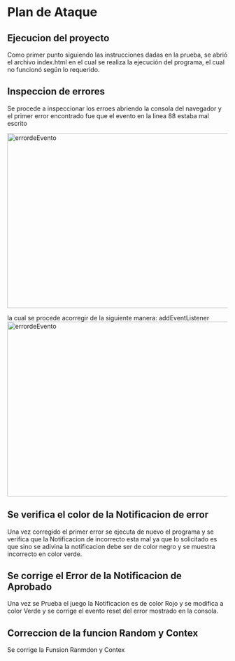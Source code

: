 # Plan de Ataque
## Ejecucion del proyecto
Como primer punto siguiendo las instrucciones dadas en la prueba, se abrió el archivo index.html en el cual se realiza la ejecución del programa, el cual no funcionó según lo requerido.
## Inspeccion de errores
Se procede a inspeccionar los erroes abriendo la consola del navegador  y el primer error encontrado fue que el evento  en la linea 88 estaba mal escrito
<div>
 <img src="https://postimg.cc/vDVxmDtC" alt="errordeEvento" width="600" height="400"/>
</div>

la cual se procede acorregir de la siguiente manera: addEventListener
<img src="https://postimg.cc/xq15cv4q" alt="errordeEvento" width="600" height="400"/>

## Se verifica el color de la Notificacion de error
Una vez corregido el primer error se ejecuta de nuevo el programa y se verifica que la Notificacion de incorrecto esta mal ya que lo solicitado es que sino se adivina la notificacion debe ser de color negro y se muestra incorrecto en color verde. 

## Se corrige el Error de la Notificacion de Aprobado
Una vez se Prueba el juego la Notificacion es de color Rojo y se modifica a color Verde y se corrige el evento reset del error mostrado en la consola.

## Correccion de la funcion Random y Contex
Se corrige la Funsion Ranmdon y Contex